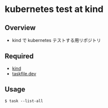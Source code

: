 # kubernetes test at kind

## Overview

- kind で kubernetes テストする用リポジトリ

## Required

- [kind](https://kind.sigs.k8s.io/)
- [taskfile.dev](https://taskfile.dev/)

## Usage

```
$ task --list-all
```
